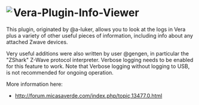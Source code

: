 # <img align="left" src="https://a-lurker.github.io/icons/Question_mark_50_50.png"> Vera-Plugin-Info-Viewer

This plugin, originated by @a-luker, allows you to look at the logs in Vera plus a variety of other useful pieces of information, including info about any attached Zwave devices.

Very useful additions were also written by user @gengen, in particular the "ZShark" Z-Wave protocol interpreter. Verbose logging needs to be enabled for this feature to work. Note that Verbose logging without logging to USB, is not recommended for ongoing operation.

More information here:
- http://forum.micasaverde.com/index.php/topic,13477.0.html
